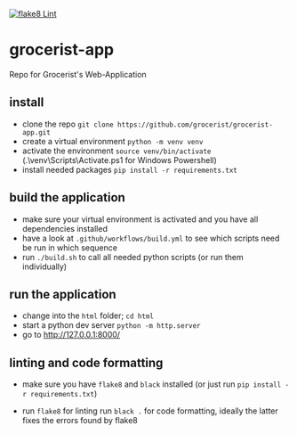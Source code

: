 [![flake8 Lint](https://github.com/grocerist/grocerist-app/actions/workflows/lint.yml/badge.svg)](https://github.com/grocerist/grocerist-app/actions/workflows/lint.yml)

# grocerist-app
Repo for Grocerist's Web-Application

## install

* clone the repo `git clone https://github.com/grocerist/grocerist-app.git`
* create a virtual environment `python -m venv venv`
* activate the environment `source venv/bin/activate` (.\venv\Scripts\Activate.ps1 for Windows Powershell)
* install needed packages `pip install -r requirements.txt`

## build the application

* make sure your virtual environment is activated and you have all dependencies installed
* have a look at `.github/workflows/build.yml` to see which scripts need be run in which sequence
* run `./build.sh` to call all needed python scripts (or run them individually)

## run the application

* change into the `html` folder; `cd html`
* start a python dev server `python -m http.server`
* go to http://127.0.0.1:8000/


## linting and code formatting

* make sure you have `flake8` and `black` installed (or just run `pip install -r requirements.txt`)

* run `flake8` for linting
run `black .` for code formatting, ideally the latter fixes the errors found by flake8
